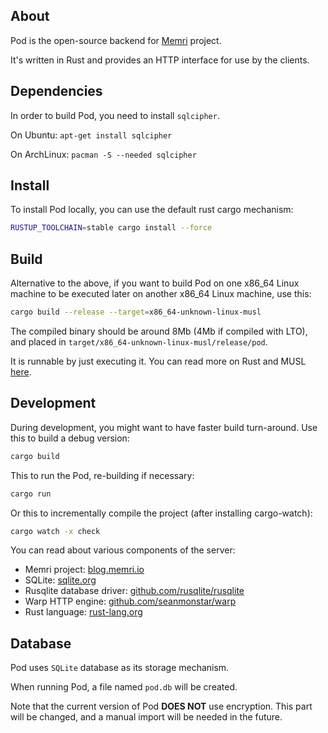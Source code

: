 ## About

Pod is the open-source backend for [Memri](https://blog.memri.io/) project.

It's written in Rust and provides an HTTP interface for use by the clients.

## Dependencies

In order to build Pod, you need to install `sqlcipher`.

On Ubuntu: `apt-get install sqlcipher`

On ArchLinux: `pacman -S --needed sqlcipher`

## Install
To install Pod locally, you can use the default rust cargo mechanism:
```sh
RUSTUP_TOOLCHAIN=stable cargo install --force
```

## Build
Alternative to the above, if you want to build Pod on one x86_64 Linux machine
to be executed later on another x86_64 Linux machine, use this:

```sh
cargo build --release --target=x86_64-unknown-linux-musl
```

The compiled binary should be around 8Mb (4Mb if compiled with LTO),
and placed in `target/x86_64-unknown-linux-musl/release/pod`.

It is runnable by just executing it. You can read more on Rust and MUSL [here](https://doc.rust-lang.org/edition-guide/rust-2018/platform-and-target-support/musl-support-for-fully-static-binaries.html).

## Development
During development, you might want to have faster build turn-around. Use this to build a debug version:
```sh
cargo build
```

This to run the Pod, re-building if necessary:
```sh
cargo run
```

Or this to incrementally compile the project (after installing cargo-watch):
```sh
cargo watch -x check
```

You can read about various components of the server:

* Memri project: [blog.memri.io](https://blog.memri.io/)
* SQLite: [sqlite.org](https://sqlite.org)
* Rusqlite database driver: [github.com/rusqlite/rusqlite](https://github.com/rusqlite/rusqlite)
* Warp HTTP engine: [github.com/seanmonstar/warp](https://github.com/seanmonstar/warp)
* Rust language: [rust-lang.org](https://www.rust-lang.org/)

## Database
Pod uses `SQLite` database as its storage mechanism.

When running Pod, a file named `pod.db` will be created.

Note that the current version of Pod **DOES NOT** use encryption.
This part will be changed, and a manual import will be needed in the future.

